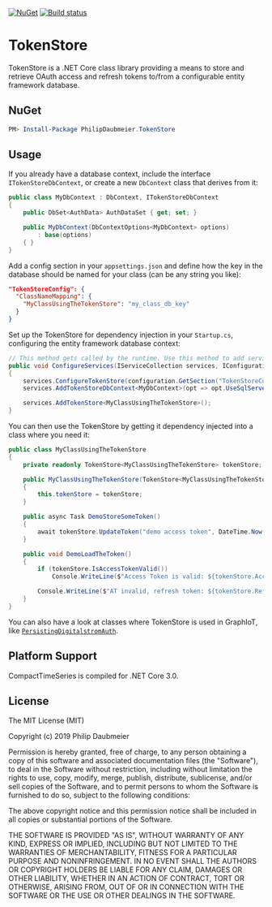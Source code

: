 ﻿[![NuGet](http://img.shields.io/nuget/v/PhilipDaubmeier.TokenStore.svg?style=flat-square)](https://www.nuget.org/packages/PhilipDaubmeier.TokenStore/)
[![Build status](https://ci.appveyor.com/api/projects/status/mj67oe2c9wfkv2ld/branch/master?svg=true)](https://ci.appveyor.com/project/philipdaubmeier/graphiot/branch/master)

# TokenStore

TokenStore is a .NET Core class library providing a means to store and retrieve OAuth access and refresh tokens to/from a configurable entity framework database.

## NuGet

```powershell
PM> Install-Package PhilipDaubmeier.TokenStore
```

## Usage

If you already have a database context, include the interface `ITokenStoreDbContext`, or create a new `DbContext` class that derives from it:

```csharp
public class MyDbContext : DbContext, ITokenStoreDbContext
{
    public DbSet<AuthData> AuthDataSet { get; set; }

    public MyDbContext(DbContextOptions<MyDbContext> options)
        : base(options)
    { }
}
```

Add a config section in your `appsettings.json` and define how the key in the database should be named for your class (can be any string you like):

```json
"TokenStoreConfig": {
  "ClassNameMapping": {
    "MyClassUsingTheTokenStore": "my_class_db_key"
  }
}
```

Set up the TokenStore for dependency injection in your `Startup.cs`, configuring the entity framework database context:

```csharp
// This method gets called by the runtime. Use this method to add services to the container.
public void ConfigureServices(IServiceCollection services, IConfiguration configuration)
{
    services.ConfigureTokenStore(configuration.GetSection("TokenStoreConfig"));
    services.AddTokenStoreDbContext<MyDbContext>(opt => opt.UseSqlServer("<my_connection_str>"));

    services.AddTokenStore<MyClassUsingTheTokenStore>();
}
```

You can then use the TokenStore by getting it dependency injected into a class where you need it:

```csharp
public class MyClassUsingTheTokenStore
{
    private readonly TokenStore<MyClassUsingTheTokenStore> tokenStore;

    public MyClassUsingTheTokenStore(TokenStore<MyClassUsingTheTokenStore> tokenStore)
    {
        this.tokenStore = tokenStore;
    }

    public async Task DemoStoreSomeToken()
    {
        await tokenStore.UpdateToken("demo access token", DateTime.Now, "demo refresh token");
    }

    public void DemoLoadTheToken()
    {
        if (tokenStore.IsAccessTokenValid())
            Console.WriteLine($"Access Token is valid: ${tokenStore.AccessToken}");

        Console.WriteLine($"AT invalid, refresh token: ${tokenStore.RefreshToken}");
    }
}
```

You can also have a look at classes where TokenStore is used in GraphIoT, like [`PersistingDigitalstromAuth`](../GraphIoT.Digitalstrom/Config/PersistingDigitalstromAuth.cs).

## Platform Support

CompactTimeSeries is compiled for .NET Core 3.0.

## License

The MIT License (MIT)

Copyright (c) 2019 Philip Daubmeier

Permission is hereby granted, free of charge, to any person obtaining a copy
of this software and associated documentation files (the "Software"), to deal
in the Software without restriction, including without limitation the rights
to use, copy, modify, merge, publish, distribute, sublicense, and/or sell
copies of the Software, and to permit persons to whom the Software is
furnished to do so, subject to the following conditions:

The above copyright notice and this permission notice shall be included in all
copies or substantial portions of the Software.

THE SOFTWARE IS PROVIDED "AS IS", WITHOUT WARRANTY OF ANY KIND, EXPRESS OR
IMPLIED, INCLUDING BUT NOT LIMITED TO THE WARRANTIES OF MERCHANTABILITY,
FITNESS FOR A PARTICULAR PURPOSE AND NONINFRINGEMENT. IN NO EVENT SHALL THE
AUTHORS OR COPYRIGHT HOLDERS BE LIABLE FOR ANY CLAIM, DAMAGES OR OTHER
LIABILITY, WHETHER IN AN ACTION OF CONTRACT, TORT OR OTHERWISE, ARISING FROM,
OUT OF OR IN CONNECTION WITH THE SOFTWARE OR THE USE OR OTHER DEALINGS IN THE
SOFTWARE.
